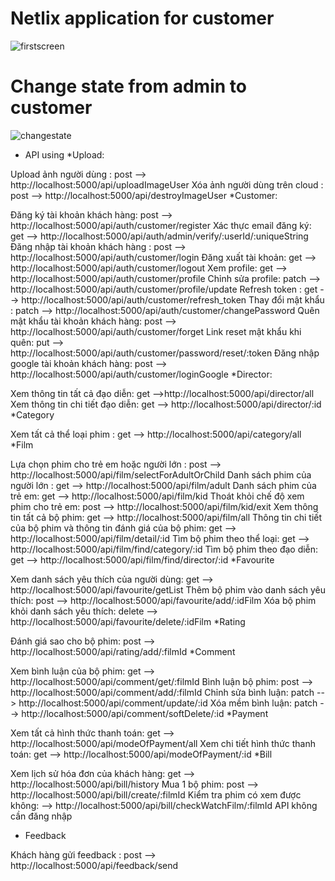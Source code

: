 # Netlix application for customer

![firstscreen](https://user-images.githubusercontent.com/45253067/162461019-97f33943-1ff7-4a60-a38d-421b9eef3101.gif)

# Change state from admin to customer

![changestate](https://user-images.githubusercontent.com/45253067/162460628-dd76ec0a-bf5e-48a2-a3a0-775c0a169013.gif)

* API using
*Upload:

Upload ảnh người dùng : post --> http://localhost:5000/api/uploadImageUser
Xóa ảnh người dùng trên cloud : post --> http://localhost:5000/api/destroyImageUser
*Customer:

Đăng ký tài khoản khách hàng: post --> http://localhost:5000/api/auth/customer/register
Xác thực email đăng ký: get --> http://localhost:5000/api/auth/admin/verify/:userId/:uniqueString
Đăng nhập tài khoản khách hàng : post --> http://localhost:5000/api/auth/customer/login
Đăng xuất tài khoản: get --> http://localhost:5000/api/auth/customer/logout
Xem profile: get --> http://localhost:5000/api/auth/customer/profile
Chỉnh sửa profile: patch --> http://localhost:5000/api/auth/customer/profile/update
Refresh token : get --> http://localhost:5000/api/auth/customer/refresh_token
Thay đổi mật khẩu : patch --> http://localhost:5000/api/auth/customer/changePassword
Quên mật khẩu tài khoản khách hàng: post --> http://localhost:5000/api/auth/customer/forget
Link reset mật khẩu khi quên: put --> http://localhost:5000/api/auth/customer/password/reset/:token
Đăng nhập google tài khoản khách hàng: post --> http://localhost:5000/api/auth/customer/loginGoogle
*Director:

Xem thông tin tất cả đạo diễn: get -->http://localhost:5000/api/director/all
Xem thông tin chi tiết đạo diễn: get --> http://localhost:5000/api/director/:id
*Category

Xem tất cả thể loại phim : get --> http://localhost:5000/api/category/all
*Film

Lựa chọn phim cho trẻ em hoặc người lớn : post --> http://localhost:5000/api/film/selectForAdultOrChild
Danh sách phim của người lớn : get --> http://localhost:5000/api/film/adult
Danh sách phim của trẻ em: get --> http://localhost:5000/api/film/kid
Thoát khỏi chế độ xem phim cho trẻ em: post --> http://localhost:5000/api/film/kid/exit
Xem thông tin tất cả bộ phim: get --> http://localhost:5000/api/film/all
Thông tin chi tiết của bộ phim và thông tin đánh giá của bộ phim: get --> http://localhost:5000/api/film/detail/:id
Tìm bộ phim theo thể loại: get --> http://localhost:5000/api/film/find/category/:id
Tìm bộ phim theo đạo diễn: get --> http://localhost:5000/api/film/find/director/:id
*Favourite

Xem danh sách yêu thích của người dùng: get --> http://localhost:5000/api/favourite/getList
Thêm bộ phim vào danh sách yêu thích: post --> http://localhost:5000/api/favourite/add/:idFilm
Xóa bộ phim khỏi danh sách yêu thích: delete --> http://localhost:5000/api/favourite/delete/:idFilm
*Rating

Đánh giá sao cho bộ phim: post --> http://localhost:5000/api/rating/add/:filmId
*Comment

Xem bình luận của bộ phim: get --> http://localhost:5000/api/comment/get/:filmId
Bình luận bộ phim: post --> http://localhost:5000/api/comment/add/:filmId
Chỉnh sửa bình luận: patch --> http://localhost:5000/api/comment/update/:id
Xóa mềm bình luận: patch --> http://localhost:5000/api/comment/softDelete/:id
*Payment

Xem tất cả hình thức thanh toán: get --> http://localhost:5000/api/modeOfPayment/all
Xem chi tiết hình thức thanh toán: get --> http://localhost:5000/api/modeOfPayment/:id
*Bill

Xem lịch sử hóa đơn của khách hàng: get --> http://localhost:5000/api/bill/history
Mua 1 bộ phim: post --> http://localhost:5000/api/bill/create/:filmId
Kiểm tra phim có xem được không: --> http://localhost:5000/api/bill/checkWatchFilm/:filmId
API không cần đăng nhập
* Feedback

Khách hàng gửi feedback : post --> http://localhost:5000/api/feedback/send
